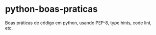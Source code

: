 # python-boas-praticas

Boas práticas de código em python, usando PEP-8, type hints, code lint, etc.
